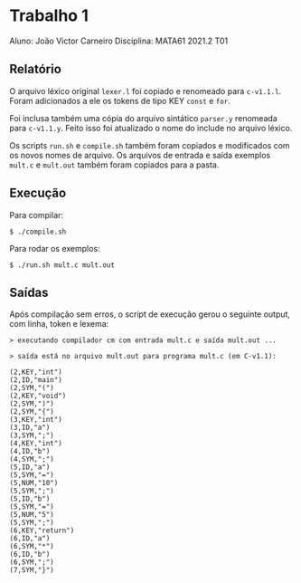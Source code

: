 # Trabalho 1
Aluno: João Victor Carneiro
Disciplina: MATA61 2021.2 T01


## Relatório
O arquivo léxico original `lexer.l` foi copiado e renomeado para `c-v1.1.l`.
Foram adicionados a ele os tokens de tipo KEY `const` e `for`.

Foi inclusa também uma cópia do arquivo sintático `parser.y` renomeada para `c-v1.1.y`.
Feito isso foi atualizado o nome do include no arquivo léxico.

Os scripts `run.sh` e `compile.sh` também foram copiados e modificados com os novos nomes de arquivo.
Os arquivos de entrada e saída exemplos `mult.c` e `mult.out` também foram copiados para a pasta.


## Execução

Para compilar:

```
$ ./compile.sh
```

Para rodar os exemplos:
```
$ ./run.sh mult.c mult.out
```


## Saídas
Após compilação sem erros, o script de execução gerou o seguinte output, com linha, token e lexema:
```
> executando compilador cm com entrada mult.c e saída mult.out ...

> saída está no arquivo mult.out para programa mult.c (em C-v1.1):

(2,KEY,"int")
(2,ID,"main")
(2,SYM,"(")
(2,KEY,"void")
(2,SYM,")")
(2,SYM,"{")
(3,KEY,"int")
(3,ID,"a")
(3,SYM,";")
(4,KEY,"int")
(4,ID,"b")
(4,SYM,";")
(5,ID,"a")
(5,SYM,"=")
(5,NUM,"10")
(5,SYM,";")
(5,ID,"b")
(5,SYM,"=")
(5,NUM,"5")
(5,SYM,";")
(6,KEY,"return")
(6,ID,"a")
(6,SYM,"*")
(6,ID,"b")
(6,SYM,";")
(7,SYM,"}")
```
